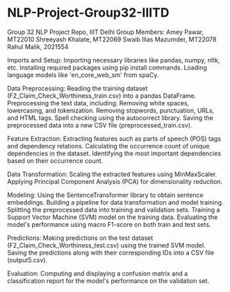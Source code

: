 # NLP-Project-Group32-IIITD
Group 32 NLP Project Repo, IIIT Delhi
Group Members:
Amey Pawar, MT22010
Shreeyash Khalate, MT22069
Swaib Ilias Mazumder, MT22078
Rahul Malik, 2021554

Imports and Setup:
Importing necessary libraries like pandas, numpy, nltk, etc.
Installing required packages using pip install commands.
Loading language models like 'en_core_web_sm' from spaCy.

Data Preprocessing:
Reading the training dataset (F2_Claim_Check_Worthiness_train.csv) into a pandas DataFrame.
Preprocessing the text data, including:
Removing white spaces, lowercasing, and tokenization.
Removing stopwords, punctuation, URLs, and HTML tags.
Spell checking using the autocorrect library.
Saving the preprocessed data into a new CSV file (preprocessed_train.csv).

Feature Extraction:
Extracting features such as parts of speech (POS) tags and dependency relations.
Calculating the occurrence count of unique dependencies in the dataset.
Identifying the most important dependencies based on their occurrence count.

Data Transformation:
Scaling the extracted features using MinMaxScaler.
Applying Principal Component Analysis (PCA) for dimensionality reduction.

Modeling:
Using the SentenceTransformer library to obtain sentence embeddings.
Building a pipeline for data transformation and model training.
Splitting the preprocessed data into training and validation sets.
Training a Support Vector Machine (SVM) model on the training data.
Evaluating the model's performance using macro F1-score on both train and test sets.

Predictions:
Making predictions on the test dataset (F2_Claim_Check_Worthiness_test.csv) using the trained SVM model.
Saving the predictions along with their corresponding IDs into a CSV file (output5.csv).

Evaluation:
Computing and displaying a confusion matrix and a classification report for the model's performance on the validation set.
